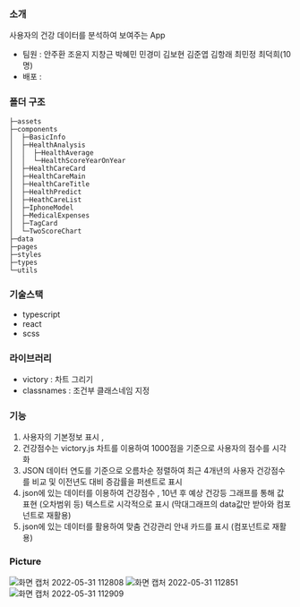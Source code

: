 ### 소개
사용자의 건강 데이터를 분석하여 보여주는 App
- 팀원 : 안주환 조윤지 지창근 박혜민 민경미 김보현 김준엽 김항래 최민정 최덕희(10명)
- 배포 :    

### 폴더 구조   
````
├─assets   
├─components   
│  ├─BasicInfo   
│  ├─HealthAnalysis   
│  │  ├─HealthAverage   
│  │  └─HealthScoreYearOnYear   
│  ├─HealthCareCard   
│  ├─HealthCareMain   
│  ├─HealthCareTitle   
│  ├─HealthPredict   
│  ├─HeathCareList   
│  ├─IphoneModel   
│  ├─MedicalExpenses   
│  ├─TagCard   
│  └─TwoScoreChart   
├─data   
├─pages   
├─styles     
├─types   
└─utils   
````   

### 기술스택   
- typescript   
- react   
- scss   

### 라이브러리   
- victory : 차트 그리기
- classnames : 조건부 클래스네임 지정   


### 기능
1. 사용자의 기본정보 표시 , 
2. 건강점수는 victory.js 차트를 이용하여 1000점을 기준으로 사용자의 점수를 시각화
3. JSON 데이터 연도를 기준으로 오름차순 정렬하여 최근 4개년의 사용자 건강점수를 비교 및 이전년도 대비 증감률을 퍼센트로 표시 
4. json에 있는 데이터를 이용하여 건강점수 , 10년 후 예상 건강등 그래프를 통해 값 표현
   (오차범위 등) 텍스트로 시각적으로 표시
   (막대그래프의 data값만 받아와 컴포넌트로 재활용)
5. json에 있는 데이터를 활용하여 맞춤 건강관리 안내 카드를 표시
   (컴포넌트로 재활용)   

### Picture 
![화면 캡처 2022-05-31 112808](https://user-images.githubusercontent.com/88841429/171081317-dd5bd607-3723-4f94-a525-5959311bb28c.jpg)
![화면 캡처 2022-05-31 112851](https://user-images.githubusercontent.com/88841429/171081412-b91cf1a9-1876-423e-9f92-b3ccf95baeb2.jpg)
![화면 캡처 2022-05-31 112909](https://user-images.githubusercontent.com/88841429/171081448-700dbe33-9cc1-4af6-bf8f-974144b4c431.jpg)
